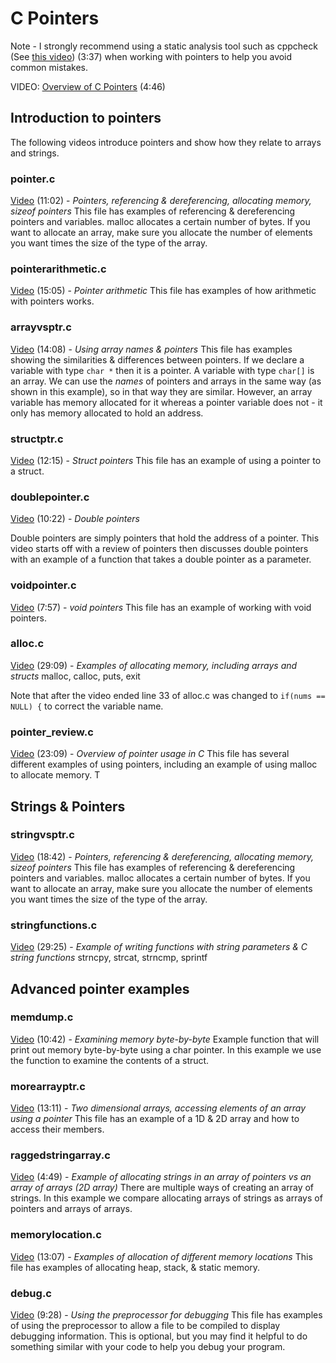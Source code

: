 # C Pointers

Note - I strongly recommend using a static analysis tool such as cppcheck (See [this video](https://youtu.be/oJ8SXVoefaA)) (3:37) when working with pointers to help you avoid common mistakes.  

VIDEO: [Overview of C Pointers](https://youtu.be/w-EykTbqyls) (4:46)

## Introduction to pointers

The following videos introduce pointers and show how they relate to arrays and strings.  

### pointer.c

[Video](https://youtu.be/woUn-BuAvEg) (11:02) - *Pointers, referencing & dereferencing, allocating memory, sizeof pointers*
This file has examples of referencing & dereferencing pointers and variables.  malloc allocates a certain number of bytes.  If you want to allocate an array, make sure you allocate the number of elements you want times the size of the type of the array.

### pointerarithmetic.c

[Video](https://youtu.be/DpMnOg1Roj4) (15:05) - *Pointer arithmetic*
This file has examples of how arithmetic with pointers works.

### arrayvsptr.c

[Video](https://youtu.be/qa3xXcoI7z0) (14:08) - *Using array names & pointers*
This file has examples showing the similarities & differences between pointers.  If we declare a variable with type `char *` then it is a pointer.  A variable with type `char[]` is an array.  We can use the *names* of pointers and arrays in the same way (as shown in this example), so in that way they are similar.  However, an array variable has memory allocated for it whereas a pointer variable does not - it only has memory allocated to hold an address.

### structptr.c

[Video](https://youtu.be/60qUR7uJa_I) (12:15) - *Struct pointers*
This file has an example of using a pointer to a struct.

### doublepointer.c

[Video](https://youtu.be/P2B1FT8okyc) (10:22) - *Double pointers*

Double pointers are simply pointers that hold the address of a pointer.  This video starts off with a review of pointers then discusses double pointers with an example of a function that takes a double pointer as a parameter.  

### voidpointer.c

[Video](https://youtu.be/QEQot5CqdYs) (7:57) - *void pointers*
This file has an example of working with void pointers.

### alloc.c

[Video](https://youtu.be/4pjzT5sfCHU) (29:09) - *Examples of allocating memory, including arrays and structs*
malloc, calloc, puts, exit

Note that after the video ended line 33 of alloc.c was changed to ```if(nums == NULL) {``` to correct the variable name.

### pointer_review.c

[Video](https://youtu.be/xQAoSUNrGq4) (23:09) - *Overview of pointer usage in C*
This file has several different examples of using pointers, including an example of using malloc to allocate memory.  T

## Strings & Pointers

### stringvsptr.c

[Video](https://youtu.be/oysI9kgp0Cg) (18:42) - *Pointers, referencing & dereferencing, allocating memory, sizeof pointers*
This file has examples of referencing & dereferencing pointers and variables.  malloc allocates a certain number of bytes.  If you want to allocate an array, make sure you allocate the number of elements you want times the size of the type of the array.

### stringfunctions.c

[Video](https://youtu.be/5gqW7nP47fMco) (29:25) - *Example of writing functions with string parameters & C string functions*
strncpy, strcat, strncmp, sprintf

## Advanced pointer examples

### memdump.c

[Video](https://youtu.be/xdrX_RDj5_0) (10:42) - *Examining memory byte-by-byte*
Example function that will print out memory byte-by-byte using a char pointer.  In this example we use the function to examine the contents of a struct.

### morearrayptr.c

[Video](https://youtu.be/UsR9A3o7DFM) (13:11) - *Two dimensional arrays, accessing elements of an array using a pointer*
This file has an example of a 1D & 2D array and how to access their members.

### raggedstringarray.c

[Video](https://youtu.be/LDM-3__LixI) (4:49) - *Example of allocating strings in an array of pointers vs an array of arrays (2D array)*
There are multiple ways of creating an array of strings.  In this example we compare allocating arrays of strings as arrays of pointers and arrays of arrays.

### memorylocation.c

[Video](https://youtu.be/d9y3u1j5b1A) (13:07) - *Examples of allocation of different memory locations*
This file has examples of allocating heap, stack, & static memory.

### debug.c

[Video](https://youtu.be/lsEcaRfpRuE) (9:28) - *Using the preprocessor for debugging*
This file has examples of using the preprocessor to allow a file to be compiled to display debugging information.  This is optional, but you may find it helpful to do something similar with your code to help you debug your program.
